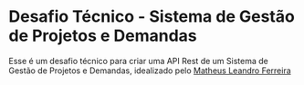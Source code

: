# Desafio Técnico - Sistema de Gestão de Projetos e Demandas

Esse é um desafio técnico para criar uma API Rest de um Sistema de Gestão de Projetos e Demandas, idealizado pelo [Matheus Leandro Ferreira](https://github.com/matheuslf/dev.matheuslf.desafio.inscritos)
